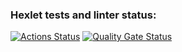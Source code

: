 ### Hexlet tests and linter status:
[![Actions Status](https://github.com/sobolevaea/frontend-project-46/actions/workflows/hexlet-check.yml/badge.svg)](https://github.com/sobolevaea/frontend-project-46/actions)
[![Quality Gate Status](https://sonarcloud.io/api/project_badges/measure?project=sobolevaea_frontend-project-46&metric=alert_status)](https://sonarcloud.io/summary/new_code?id=sobolevaea_frontend-project-46)
